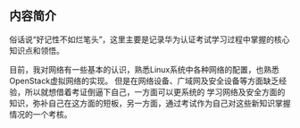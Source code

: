 ## 内容简介

俗话说“好记性不如烂笔头”，这里主要是记录华为认证考试学习过程中掌握的核心知识点和领悟。

目前，我对网络有一些基本的认识，熟悉Linux系统中各种网络的配置，也熟悉OpenStack虚拟网络的实现。
但是在网络设备、广域网及安全设备等方面缺乏经验，所以就想借着考证倒逼下自己，一方面可以更系统的
学习网络及安全方面的知识，弥补自己在这方面的短板，另一方面，通过考试作为自己对这些新知识掌握
情况的一个考核。

